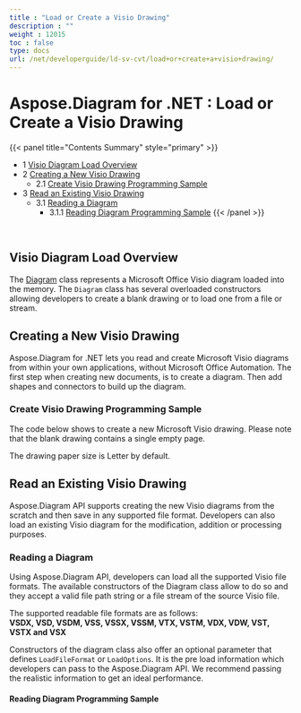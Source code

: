 ```yaml
---
title : "Load or Create a Visio Drawing" 
description : "" 
weight : 12015 
toc : false
type: docs
url: /net/developerguide/ld-sv-cvt/load+or+create+a+visio+drawing/
---
```


# Aspose.Diagram for .NET : Load or Create a Visio Drawing


{{< panel title="Contents Summary" style="primary" >}}
*   1 [Visio Diagram Load Overview](#visio-diagram-load-overview)
*   2 [Creating a New Visio Drawing](#creating-a-new-visio-drawing)
    *   2.1 [Create Visio Drawing Programming Sample](#create-visio-drawing-programming-sample)
*   3 [Read an Existing Visio Drawing](#read-an-existing-visio-drawing)
    *   3.1 [Reading a Diagram](#reading-a-diagram)
        *   3.1.1 [Reading Diagram Programming Sample](#reading-diagram-programming-sample)
{{< /panel >}}
 

 

## Visio Diagram Load Overview

The [Diagram](http://www.aspose.com/api/net/diagram/aspose.diagram/diagram) class represents a Microsoft Office Visio diagram loaded into the memory. The `Diagram` class has several overloaded constructors allowing developers to create a blank drawing or to load one from a file or stream.

## Creating a New Visio Drawing

Aspose.Diagram for .NET lets you read and create Microsoft Visio diagrams from within your own applications, without Microsoft Office Automation. The first step when creating new documents, is to create a diagram. Then add shapes and connectors to build up the diagram.

### Create Visio Drawing Programming Sample

The code below shows to create a new Microsoft Visio drawing. Please note that the blank drawing contains a single empty page.

The drawing paper size is Letter by default.

## Read an Existing Visio Drawing

Aspose.Diagram API supports creating the new Visio diagrams from the scratch and then save in any supported file format. Developers can also load an existing Visio diagram for the modification, addition or processing purposes.  

### Reading a Diagram

Using Aspose.Diagram API, developers can load all the supported Visio file formats. The available constructors of the Diagram class allow to do so and they accept a valid file path string or a file stream of the source Visio file.

The supported readable file formats are as follows:  
**VSDX, VSD, VSDM, VSS, VSSX, VSSM, VTX, VSTM, VDX, VDW, VST, VSTX and VSX**

Constructors of the diagram class also offer an optional parameter that defines `LoadFileFormat` or `LoadOptions`. It is the pre load information which developers can pass to the Aspose.Diagram API. We recommend passing the realistic information to get an ideal performance.

#### Reading Diagram Programming Sample


